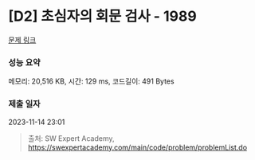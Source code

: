 # [D2] 초심자의 회문 검사 - 1989 

[문제 링크](https://swexpertacademy.com/main/code/problem/problemDetail.do?contestProbId=AV5PyTLqAf4DFAUq) 

### 성능 요약

메모리: 20,516 KB, 시간: 129 ms, 코드길이: 491 Bytes

### 제출 일자

2023-11-14 23:01



> 출처: SW Expert Academy, https://swexpertacademy.com/main/code/problem/problemList.do